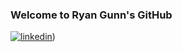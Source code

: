 ### Welcome to Ryan Gunn's GitHub

[![linkedin](https://linkedin.com/in/ryangunn64/<SUBJECT>-<STATUS>-<COLOR>.svg)](https://img.shields.io/badge/LinkedIn-0077B5?style=for-the-badge&logo=linkedin&logoColor=white))

<!--
**ryangunn01/ryangunn01** is a ✨ _special_ ✨ repository because its `README.md` (this file) appears on your GitHub profile.

Here are some ideas to get you started:

- 🔭 I’m currently working on ...
- 🌱 I’m currently learning ...
- 👯 I’m looking to collaborate on ...
- 🤔 I’m looking for help with ...
- 💬 Ask me about ...
- 📫 How to reach me: ...
- 😄 Pronouns: ...
- ⚡ Fun fact: ...
-->
